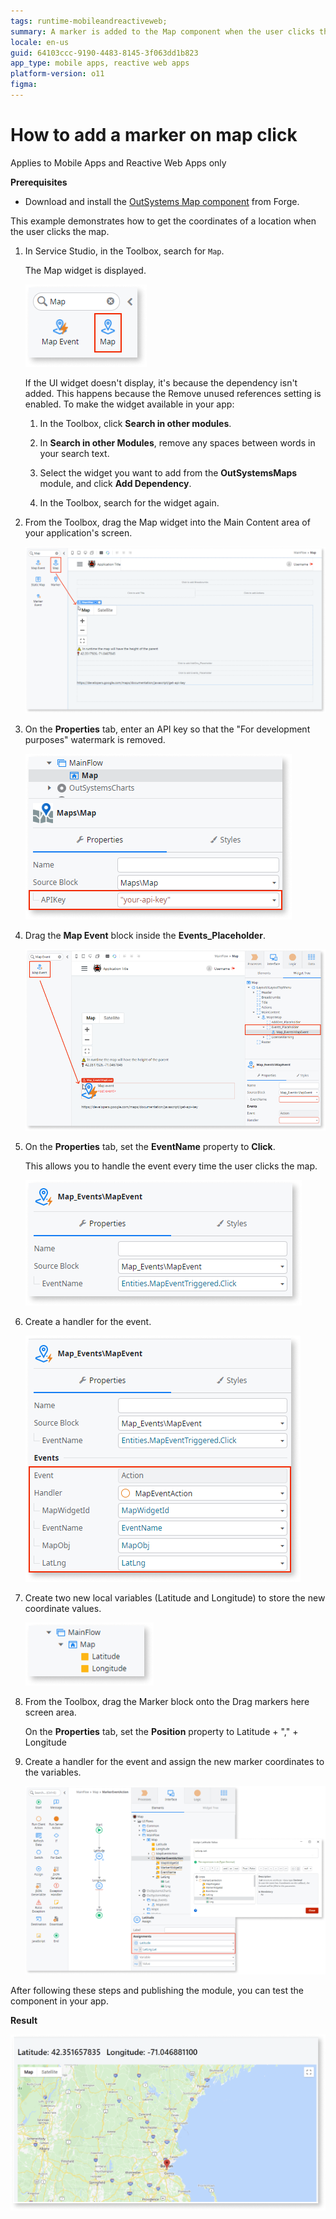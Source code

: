 ```yaml
---
tags: runtime-mobileandreactiveweb;  
summary: A marker is added to the Map component when the user clicks the map. 
locale: en-us
guid: 64103ccc-9190-4483-8145-3f063dd1b823
app_type: mobile apps, reactive web apps
platform-version: o11
figma:
---
```


# How to add a marker on map click 

<div class="info" markdown="1">

Applies to Mobile Apps and Reactive Web Apps only

</div>

**Prerequisites**

* Download and install the [OutSystems Map component](https://www.outsystems.com/forge/component-overview/9909/outsystems-maps) from Forge.

This example demonstrates how to get the coordinates of a location when the user clicks the map.

1. In Service Studio, in the Toolbox, search for `Map`.

    The Map widget is displayed.

    ![Screenshot of the Map widget in the Service Studio toolbar](images/map-widget-ss.png "Map Widget in Service Studio")

    If the UI widget doesn't display, it's because the dependency isn't added. This happens because the Remove unused references setting is enabled. To make the widget available in your app:

    1. In the Toolbox, click **Search in other modules**.

    1. In **Search in other Modules**, remove any spaces between words in your search text.
    
    1. Select the widget you want to add from the **OutSystemsMaps** module, and click **Add Dependency**. 
    
    1. In the Toolbox, search for the widget again.

1. From the Toolbox, drag the Map widget into the Main Content area of your application's screen.

    ![Dragging the Map widget from the toolbox into the main content area of the application screen](images/map-drag-ss.png "Dragging Map Widget onto the Screen")

1. On the **Properties** tab, enter an API key so that the "For development purposes" watermark is removed. 

    ![Entering an API key in the Properties tab to remove the 'For development purposes' watermark from the Map widget](images/map-apikey-ss.png "Entering API Key for Map Widget")

1. Drag the **Map Event** block inside the **Events_Placeholder**.

    ![Dragging the Map Event block into the Events_Placeholder on the application screen](images/map-addmarker-event-ss.png "Adding Map Event Block")

1. On the **Properties** tab, set the **EventName** property to **Click**. 

    This allows you to handle the event every time the user clicks the map.

    ![Setting the EventName property to 'Click' on the Properties tab for the Map Event block](images/map-addmarker-click-ss.png "Setting EventName to Click")
        
1. Create a handler for the event.

    ![Creating a handler for the map click event in the application](images/map-addmarker-action-ss.png "Creating Event Handler")
    
1. Create two new local variables (Latitude and Longitude) to store the new coordinate values.

    ![Creating two new local variables named Latitude and Longitude to store coordinate values](images/map-variables-ss.png "Creating Latitude and Longitude Variables")

1. From the Toolbox, drag the Marker block onto the Drag markers here screen area.
    
    On the **Properties** tab, set the **Position** property to Latitude + "," + Longitude

1. Create a handler for the event and assign the new marker coordinates to the variables. 

    ![Adding an Assign action to the event handler to set the new marker coordinates to the Latitude and Longitude variables](images/map-handler-ss.png "Assigning Marker Coordinates")

After following these steps and publishing the module, you can test the component in your app.
   
**Result**

![Final result showing a draggable marker added to the map in the application](images/map-draggable-result-ss.png "Map with Draggable Marker Result")
